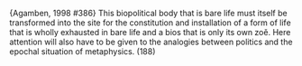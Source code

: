 ﻿{Agamben, 1998 #386}
This biopolitical body that is bare life must itself be transformed into the site for the constitution and installation of a form of life that is wholly exhausted in bare life and a bios  that is only its own zoě. Here attention will also have to be given to the analogies between politics and the epochal situation of metaphysics. (188)
